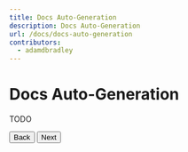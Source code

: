 ```yaml
---
title: Docs Auto-Generation
description: Docs Auto-Generation
url: /docs/docs-auto-generation
contributors:
  - adamdbradley
---
```


# Docs Auto-Generation

TODO


<stencil-route-link url="/docs/typed-components" router="#router" custom="true">
  <button class="pull-left btn btn--secondary">
    Back
  </button>
</stencil-route-link>

<stencil-route-link url="/docs/build-conditionals" custom="true">
  <button class='pull-right btn btn--primary'>
    Next
  </button>
</stencil-route-link>